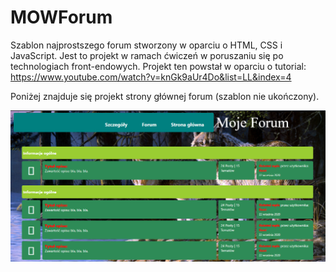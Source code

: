 # MOWForum

Szablon najprostszego forum stworzony w oparciu o HTML, CSS i JavaScript. Jest to projekt w ramach ćwiczeń w poruszaniu się
po technologiach front-endowych. Projekt ten powstał w oparciu o tutorial: https://www.youtube.com/watch?v=knGk9aUr4Do&list=LL&index=4

Poniżej znajduje się projekt strony głównej forum (szablon nie ukończony).

![example](./screenshots/img01.png)
